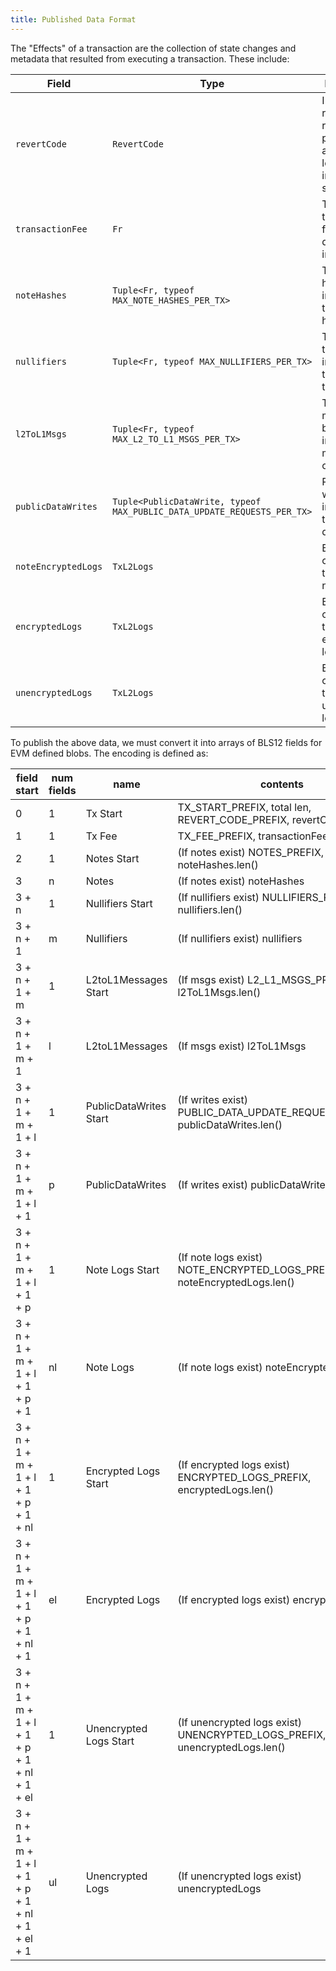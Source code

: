 ```yaml
---
title: Published Data Format
---
```


The "Effects" of a transaction are the collection of state changes and metadata that resulted from executing a transaction. These include:

| Field                | Type                                                                    | Description                                                                          |
| -------------------- | ----------------------------------------------------------------------- | ------------------------------------------------------------------------------------ |
| `revertCode`         | `RevertCode`                                                            | Indicates the reason for reverting in public application logic. 0 indicates success. |
| `transactionFee`     | `Fr`                                                            | The transaction fee, denominated in FPA. |
| `noteHashes`         | `Tuple<Fr, typeof MAX_NOTE_HASHES_PER_TX>`                          | The note hashes to be inserted into the note hash tree.                              |
| `nullifiers`         | `Tuple<Fr, typeof MAX_NULLIFIERS_PER_TX>`                           | The nullifiers to be inserted into the nullifier tree.                               |
| `l2ToL1Msgs`         | `Tuple<Fr, typeof MAX_L2_TO_L1_MSGS_PER_TX>`                        | The L2 to L1 messages to be inserted into the messagebox on L1.                      |
| `publicDataWrites`   | `Tuple<PublicDataWrite, typeof MAX_PUBLIC_DATA_UPDATE_REQUESTS_PER_TX>` | Public data writes to be inserted into the public data tree                          |
| `noteEncryptedLogs`  | `TxL2Logs`                                                              | Buffers containing the emitted note logs.                                       |
| `encryptedLogs`      | `TxL2Logs`                                                              | Buffers containing the emitted encrypted logs.                                       |
| `unencryptedLogs`    | `TxL2Logs`                                                              | Buffers containing the emitted unencrypted logs.                                     |

To publish the above data, we must convert it into arrays of BLS12 fields for EVM defined blobs. The encoding is defined as:

| field start                                           | num fields | name                   | contents                                                                     |
| ----------------------------------------------------- | ---------- | ---------------------- | ---------------------------------------------------------------------------- |
| 0                                                     | 1          | Tx Start               | TX_START_PREFIX, total len, REVERT_CODE_PREFIX, revertCode                   |
| 1                                                     | 1          | Tx Fee                 | TX_FEE_PREFIX, transactionFee                                                |
| 2                                                     | 1          | Notes Start            | (If notes exist) NOTES_PREFIX, noteHashes.len()                              |
| 3                                                     | n          | Notes                  | (If notes exist) noteHashes                                                  |
| 3 + n                                                 | 1          | Nullifiers Start       | (If nullifiers exist) NULLIFIERS_PREFIX, nullifiers.len()                    |
| 3 + n + 1                                             | m          | Nullifiers             | (If nullifiers exist) nullifiers                                             |
| 3 + n + 1 + m                                         | 1          | L2toL1Messages Start   | (If msgs exist) L2_L1_MSGS_PREFIX, l2ToL1Msgs.len()                          |
| 3 + n + 1 + m + 1                                     | l          | L2toL1Messages         | (If msgs exist) l2ToL1Msgs                                                   |
| 3 + n + 1 + m + 1 + l                                 | 1          | PublicDataWrites Start | (If writes exist) PUBLIC_DATA_UPDATE_REQUESTS_PREFIX, publicDataWrites.len() |
| 3 + n + 1 + m + 1 + l + 1                             | p          | PublicDataWrites       | (If writes exist) publicDataWrites                                           |
| 3 + n + 1 + m + 1 + l + 1 + p                         | 1          | Note Logs Start        | (If note logs exist) NOTE_ENCRYPTED_LOGS_PREFIX, noteEncryptedLogs.len()     |
| 3 + n + 1 + m + 1 + l + 1 + p + 1                     | nl         | Note Logs              | (If note logs exist) noteEncryptedLogs                                       |
| 3 + n + 1 + m + 1 + l + 1 + p + 1 + nl                | 1          | Encrypted Logs Start   | (If encrypted logs exist) ENCRYPTED_LOGS_PREFIX, encryptedLogs.len()         |
| 3 + n + 1 + m + 1 + l + 1 + p + 1 + nl + 1            | el         | Encrypted Logs         | (If encrypted logs exist) encryptedLogs                                      |
| 3 + n + 1 + m + 1 + l + 1 + p + 1 + nl + 1 + el       | 1          | Unencrypted Logs Start | (If unencrypted logs exist) UNENCRYPTED_LOGS_PREFIX, unencryptedLogs.len()   |
| 3 + n + 1 + m + 1 + l + 1 + p + 1 + nl + 1 + el + 1   | ul         | Unencrypted Logs       | (If unencrypted logs exist) unencryptedLogs                                  |
